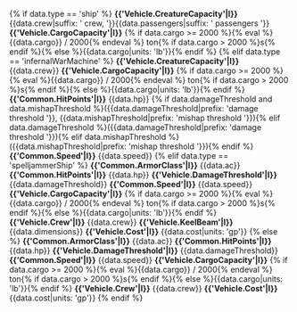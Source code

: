 {% if data.type == 'ship' %}
**{{'Vehicle.CreatureCapacity'|l}}** {{data.crew|suffix: ' crew, '}}{{data.passengers|suffix: ' passengers '}}
**{{'Vehicle.CargoCapacity'|l}}** {% if data.cargo >= 2000 %}{% eval %}{{data.cargo}} / 2000{% endeval %} ton{% if data.cargo > 2000 %}s{% endif %}{% else %}{{data.cargo|units: 'lb'}}{% endif %}
{% elif data.type == 'infernalWarMachine' %}
**{{'Vehicle.CreatureCapacity'|l}}** {{data.crew}}
**{{'Vehicle.CargoCapacity'|l}}** {% if data.cargo >= 2000 %}{% eval %}{{data.cargo}} / 2000{% endeval %} ton{% if data.cargo > 2000 %}s{% endif %}{% else %}{{data.cargo|units: 'lb'}}{% endif %}
**{{'Common.HitPoints'|l}}** {{data.hp}} {% if data.damageThreshold and data.mishapThreshold %}({{data.damageThreshold|prefix: 'damage threshold '}}, {{data.mishapThreshold|prefix: 'mishap threshold '}}){% elif data.damageThreshold %}({{data.damageThreshold|prefix: 'damage threshold '}}){% elif data.mishapThreshold %}({{data.mishapThreshold|prefix: 'mishap threshold '}}){% endif %}
**{{'Common.Speed'|l}}** {{data.speed}}
{% elif data.type == 'spelljammerShip' %}
**{{'Common.ArmorClass'|l}}** {{data.ac}}
**{{'Common.HitPoints'|l}}** {{data.hp}}
**{{'Vehicle.DamageThreshold'|l}}** {{data.damageThreshold}}
**{{'Common.Speed'|l}}** {{data.speed}}
**{{'Vehicle.CargoCapacity'|l}}** {% if data.cargo >= 2000 %}{% eval %}{{data.cargo}} / 2000{% endeval %} ton{% if data.cargo > 2000 %}s{% endif %}{% else %}{{data.cargo|units: 'lb'}}{% endif %}
**{{'Vehicle.Crew'|l}}** {{data.crew}}
**{{'Vehicle.KeelBeam'|l}}** {{data.dimensions}}
**{{'Vehicle.Cost'|l}}** {{data.cost|units: 'gp'}}
{% else %}
**{{'Common.ArmorClass'|l}}** {{data.ac}}
**{{'Common.HitPoints'|l}}** {{data.hp}}
**{{'Vehicle.DamageThreshold'|l}}** {{data.damageThreshold}}
**{{'Common.Speed'|l}}** {{data.speed}}
**{{'Vehicle.CargoCapacity'|l}}** {% if data.cargo >= 2000 %}{% eval %}{{data.cargo}} / 2000{% endeval %} ton{% if data.cargo > 2000 %}s{% endif %}{% else %}{{data.cargo|units: 'lb'}}{% endif %}
**{{'Vehicle.Crew'|l}}** {{data.crew}}
**{{'Vehicle.Cost'|l}}** {{data.cost|units: 'gp'}}
{% endif %}